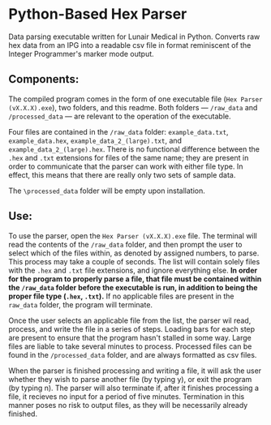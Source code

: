 # Python-Based Hex Parser

Data parsing executable written for Lunair Medical in Python. Converts raw hex data from an IPG into a readable csv file in format reminiscent of the Integer Programmer's marker mode output.


## Components:

The compiled program comes in the form of one executable file (`Hex Parser (vX.X.X).exe`), two folders, and this readme. Both folders — `/raw_data` and `/processed_data` — are relevant to the operation of the executable.

Four files are contained in the `/raw_data` folder: `example_data.txt`, `example_data.hex`, `example_data_2_(large).txt`, and `example_data_2_(large).hex`. There is no functional difference between the `.hex` and `.txt` extensions for files of the same name; they are present in order to communicate that the parser can work with either file type. In effect, this means that there are really only two sets of sample data.

The `\processed_data` folder will be empty upon installation.


## Use:

To use the parser, open the `Hex Parser (vX.X.X).exe` file. The terminal will read the contents of the `/raw_data` folder, and then prompt the user to select which of the files within, as denoted by assigned numbers, to parse. This process may take a couple of seconds. The list will contain solely files with the `.hex` and `.txt` file extensions, and ignore everything else. **In order for the program to properly parse a file, that file must be contained within the `/raw_data` folder before the executable is run, in addition to being the proper file type (`.hex`, `.txt`).** If no applicable files are present in the `raw_data` folder, the program will terminate.

Once the user selects an applicable file from the list, the parser wil read, process, and write the file in a series of steps. Loading bars for each step are present to ensure that the program hasn't stalled in some way. Large files are liable to take several minutes to process. Processed files can be found in the `/processed_data` folder, and are always formatted as csv files.

When the parser is finished processing and writing a file, it will ask the user whether they wish to parse another file (by typing y), or exit the program (by typing n). The parser will also terminate if, after it finishes processing a file, it recieves no input for a period of five minutes. Termination in this manner poses no risk to output files, as they will be necessarily already finished.
